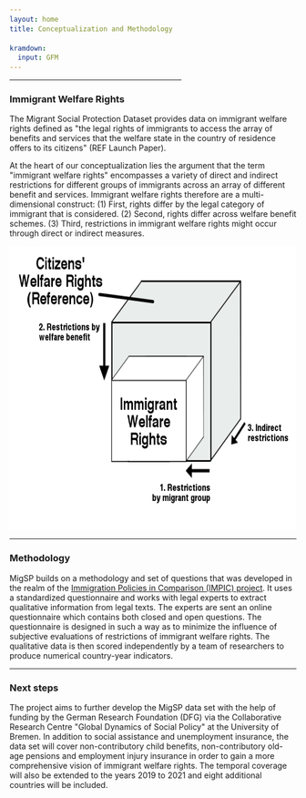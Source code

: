 ```yaml
---
layout: home
title: Conceptualization and Methodology

kramdown:
  input: GFM
---
```


<hr width="60%" 
    color="#228b22"
        size="8px" 
        align="center">


<p></p>

<h3> Immigrant Welfare Rights </h3>

<p></p>
The Migrant Social Protection Dataset provides data on immigrant welfare rights defined as "the legal rights of immigrants to access the array of benefits and services that the welfare state in the country of residence offers to its citizens" (REF Launch Paper). 

At the heart of our conceptualization lies the argument that the term "immigrant welfare rights" encompasses a variety of direct and indirect restrictions for different groups of immigrants across an array of different benefit and services. Immigrant welfare rights therefore are a multi-dimensional construct: (1) First, rights differ by the legal category of immigrant that is considered. (2) Second, rights differ across welfare benefit schemes. (3) Third, restrictions in immigrant welfare rights might occur through direct or indirect measures. 

<img width='600' height='500' align="center" src="/assets/img/immigrant welfare rights.png" alt="">
<p></p>  
<hr width="100%" 
    color="#228b22"
        size="4px" 
        align="center">
        
<p></p>        
<h3> Methodology </h3>  
<p></p>   
   
MigSP builds on a methodology and set of questions that was developed in the realm of the 
<a href="[url](http://www.impic-project.eu/)">Immigration Policies in Comparison (IMPIC) project</a>. It uses a standardized questionnaire and works with legal experts to extract qualitative information from legal texts. The experts are sent an online questionnaire which contains both closed and open questions. The questionnaire is designed in such a way as to minimize the influence of subjective evaluations of restrictions of immigrant welfare rights. The qualitative data is then scored independently by a team of researchers to produce numerical country-year indicators.
<p></p>
<hr width="100%" 
    color="#228b22"
        size="4px" 
        align="center">
<p></p>  
<h3> Next steps </h3> 

<p></p>
The project aims to further develop the MigSP data set with the help of funding by the German Research Foundation (DFG) via the Collaborative Research Centre "Global Dynamics of Social Policy" at the University of Bremen. In addition to social assistance and unemployment insurance, the data set will cover non-contributory child benefits, non-contributory old-age pensions and employment injury insurance in order to gain a more comprehensive vision of immigrant welfare rights. The temporal coverage will also be extended to the years 2019 to 2021 and eight additional countries will be included.
<p></p>  


